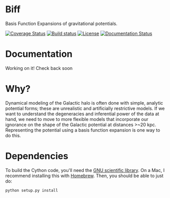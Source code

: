 Biff
====

Basis Function Expansions of gravitational potentials.

[![Coverage Status](https://coveralls.io/repos/github/adrn/biff/badge.svg?branch=master)](https://coveralls.io/github/adrn/biff?branch=master)
[![Build status](http://img.shields.io/travis/adrn/biff/master.svg?style=flat)](http://travis-ci.org/adrn/biff)
[![License](http://img.shields.io/badge/license-MIT-blue.svg?style=flat)](https://github.com/adrn/biff/blob/master/LICENSE)
[![Documentation Status](https://readthedocs.org/projects/gala-astro/badge/?version=latest)](http://gala-astro.readthedocs.io/en/latest/?badge=latest)
<!-- [![PyPI](https://badge.fury.io/py/biff.svg)](https://badge.fury.io/py/biff) -->

Documentation
=============

<!-- [Read the docs](http://gala.adrian.pw) -->
Working on it! Check back soon

Why?
====

Dynamical modeling of the Galactic halo is often done with simple, analytic potential forms; these are unrealistic and artificially restrictive models. If we want to understand the degeneracies and inferential power of the data at hand, we need to move to more flexible models that incorporate our ignorance on the shape of the Galactic potential at distances >~20 kpc. Representing the potential using a basis function expansion is one way to do this.

Dependencies
============

To build the Cython code, you'll need the [GNU scientific library](http://www.gnu.org/software/gsl/). On a Mac, I recommend installing this with [Homebrew](http://brew.sh/). Then, you should be able to just do:

```bash
python setup.py install
```
